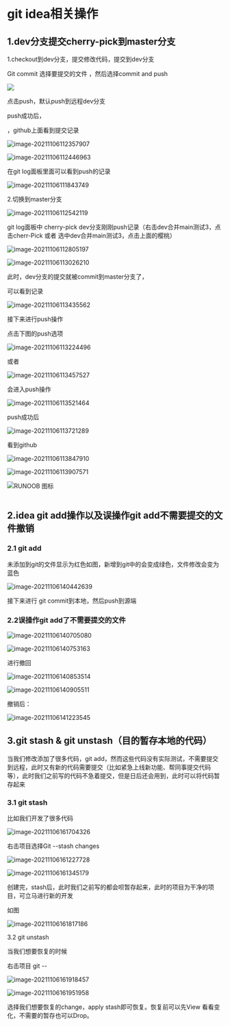 # git idea相关操作

## 1.dev分支提交cherry-pick到master分支

1.checkout到dev分支，提交修改代码，提交到dev分支

Git commit 选择要提交的文件 ，然后选择commit and push

![](https://raw.githubusercontent.com/nanjinglex/markdownPic/main/20211125200442.png)

点击push，默认push到远程dev分支



push成功后，

，github上面看到提交记录

![image-20211106112357907](https://raw.githubusercontent.com/nanjinglex/markdownPic/main/markdownpicimage-20211106112357907.png)

![image-20211106112446963](https://raw.githubusercontent.com/nanjinglex/markdownPic/main/markdownpic/image-20211106112446963.png)



在git log面板里面可以看到push的记录

![image-20211106111843749](https://raw.githubusercontent.com/nanjinglex/markdownPic/main/markdownpic/image-20211106111843749.png)





2.切换到master分支

![image-20211106112542119](https://raw.githubusercontent.com/nanjinglex/markdownPic/main/markdownpic/image-20211106112542119.png)



git log面板中 cherry-pick dev分支刚刚push记录（右击dev合并main测试3，点击cherr-Pick 或者 选中dev合并main测试3，点击上面的樱桃）

![image-20211106112805197](https://raw.githubusercontent.com/nanjinglex/markdownPic/main/markdownpic/image-20211106112805197.png)

![image-20211106113026210](https://raw.githubusercontent.com/nanjinglex/markdownPic/main/markdownpic/image-20211106113026210.png)



此时，dev分支的提交就被commit到master分支了，

可以看到记录

![image-20211106113435562](https://raw.githubusercontent.com/nanjinglex/markdownPic/main/markdownpic/image-20211106113435562.png)

接下来进行push操作

点击下图的push选项

![image-20211106113224496](https://raw.githubusercontent.com/nanjinglex/markdownPic/main/markdownpic/image-20211106113224496.png)

或者

![image-20211106113457527](https://raw.githubusercontent.com/nanjinglex/markdownPic/main/markdownpic/image-20211106113457527.png)



会进入push操作

![image-20211106113521464](https://raw.githubusercontent.com/nanjinglex/markdownPic/main/markdownpic/image-20211106113521464.png)



push成功后

![image-20211106113721289](https://raw.githubusercontent.com/nanjinglex/markdownPic/main/markdownpic/image-20211106113721289.png)

 看到github

![image-20211106113847910](https://raw.githubusercontent.com/nanjinglex/markdownPic/main/markdownpic/image-20211106113847910.png)

![image-20211106113907571](https://raw.githubusercontent.com/nanjinglex/markdownPic/main/markdownpic/image-20211106113907571.png)

![RUNOOB 图标](http://static.runoob.com/images/runoob-logo.png)

```

```



## 2.idea git add操作以及误操作git add不需要提交的文件撤销

### 2.1 git add

未添加到git的文件显示为红色如图，新增到git中的会变成绿色，文件修改会变为蓝色

![image-20211106140442639](https://raw.githubusercontent.com/nanjinglex/markdownPic/main/markdownpic/image-20211106140442639.png)

接下来进行 git commit到本地，然后push到源端



### 2.2误操作git add了不需要提交的文件

![image-20211106140705080](https://raw.githubusercontent.com/nanjinglex/markdownPic/main/markdownpic/image-20211106140705080.png)

![image-20211106140753163](https://raw.githubusercontent.com/nanjinglex/markdownPic/main/markdownpic/image-20211106140753163.png)



进行撤回

![image-20211106140853514](https://raw.githubusercontent.com/nanjinglex/markdownPic/main/markdownpic/image-20211106140853514.png)

![image-20211106140905511](https://raw.githubusercontent.com/nanjinglex/markdownPic/main/markdownpic/image-20211106140905511.png)





撤销后：

![image-20211106141223545](https://raw.githubusercontent.com/nanjinglex/markdownPic/main/markdownpic/image-20211106141223545.png)



## 3.git stash & git unstash（目的暂存本地的代码）

当我们修改添加了很多代码，git add，然而这些代码没有实际测试，不需要提交到远程，此时又有新的代码需要提交（比如紧急上线新功能、帮同事提交代码等），此时我们之前写的代码不急着提交，但是日后还会用到，此时可以将代码暂存起来

### 3.1 git stash

比如我们开发了很多代码

![image-20211106161704326](https://raw.githubusercontent.com/nanjinglex/markdownPic/main/markdownpic/image-20211106161704326.png)

右击项目选择Git --stash changes

![image-20211106161227728](https://raw.githubusercontent.com/nanjinglex/markdownPic/main/markdownpic/image-20211106161227728.png)

![image-20211106161345179](https://raw.githubusercontent.com/nanjinglex/markdownPic/main/markdownpic/image-20211106161345179.png)

创建完，stash后，此时我们之前写的都会呗暂存起来，此时的项目为干净的项目，可立马进行新的开发

如图

![image-20211106161817186](https://raw.githubusercontent.com/nanjinglex/markdownPic/main/markdownpic/image-20211106161817186.png)



3.2 git unstash

当我们想要恢复的时候

右击项目 git --

![image-20211106161918457](https://raw.githubusercontent.com/nanjinglex/markdownPic/main/markdownpic/image-20211106161918457.png)



![image-20211106161951958](https://raw.githubusercontent.com/nanjinglex/markdownPic/main/markdownpic/image-20211106161951958.png)

选择我们想要恢复的change，apply stash即可恢复。恢复前可以先View 看看变化，不需要的暂存也可以Drop。